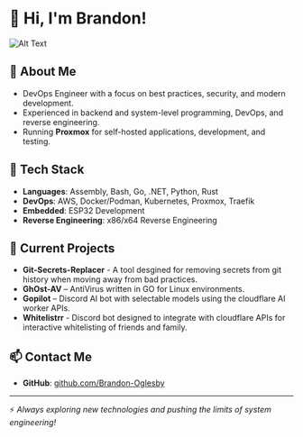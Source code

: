 # 👋 Hi, I'm Brandon!
![Alt Text](https://user-images.githubusercontent.com/74038190/212749168-86d6c7ab-98da-409b-998f-c5b74721badd.gif)

## 🚀 About Me
- DevOps Engineer with a focus on best practices, security, and modern development.
- Experienced in backend and system-level programming, DevOps, and reverse engineering.
- Running **Proxmox** for self-hosted applications, development, and testing.

## 🔨 Tech Stack
- **Languages**: Assembly, Bash, Go, .NET, Python, Rust
- **DevOps**: AWS, Docker/Podman, Kubernetes, Proxmox, Traefik
- **Embedded**: ESP32 Development  
- **Reverse Engineering**: x86/x64 Reverse Engineering

## 📌 Current Projects
- **Git-Secrets-Replacer** - A tool desgined for removing secrets from git history when moving away from bad practices.
- **GhOst-AV** – AntiVirus written in GO for Linux environments.
- **Gopilot** – Discord AI bot with selectable models using the cloudflare AI worker APIs.
- **Whitelistrr** - Discord bot designed to integrate with cloudflare APIs for interactive whitelisting of friends and family.

## 📫 Contact Me
- **GitHub**: [github.com/Brandon-Oglesby](https://github.com/Brandon-Oglesby)

---

⚡ *Always exploring new technologies and pushing the limits of system engineering!*
